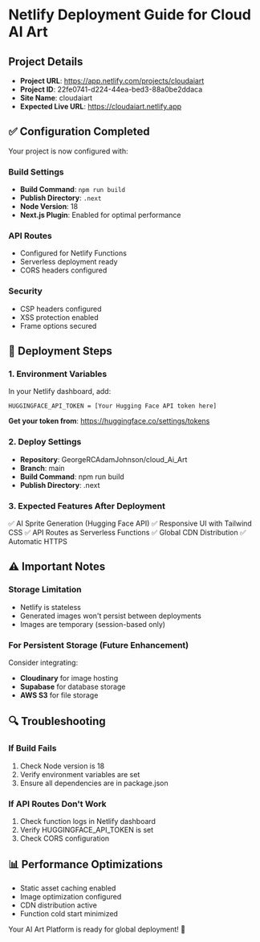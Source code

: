 # Netlify Deployment Guide for Cloud AI Art

## Project Details
- **Project URL**: https://app.netlify.com/projects/cloudaiart
- **Project ID**: 22fe0741-d224-44ea-bed3-88a0be2ddaca
- **Site Name**: cloudaiart
- **Expected Live URL**: https://cloudaiart.netlify.app

## ✅ Configuration Completed
Your project is now configured with:

### Build Settings
- **Build Command**: `npm run build`
- **Publish Directory**: `.next`
- **Node Version**: 18
- **Next.js Plugin**: Enabled for optimal performance

### API Routes
- Configured for Netlify Functions
- Serverless deployment ready
- CORS headers configured

### Security
- CSP headers configured
- XSS protection enabled
- Frame options secured

## 🚀 Deployment Steps

### 1. Environment Variables
In your Netlify dashboard, add:
```
HUGGINGFACE_API_TOKEN = [Your Hugging Face API token here]
```

**Get your token from**: https://huggingface.co/settings/tokens

### 2. Deploy Settings
- **Repository**: GeorgeRCAdamJohnson/cloud_Ai_Art
- **Branch**: main
- **Build Command**: npm run build
- **Publish Directory**: .next

### 3. Expected Features After Deployment
✅ AI Sprite Generation (Hugging Face API)
✅ Responsive UI with Tailwind CSS
✅ API Routes as Serverless Functions
✅ Global CDN Distribution
✅ Automatic HTTPS

## ⚠️ Important Notes

### Storage Limitation
- Netlify is stateless
- Generated images won't persist between deployments
- Images are temporary (session-based only)

### For Persistent Storage (Future Enhancement)
Consider integrating:
- **Cloudinary** for image hosting
- **Supabase** for database storage
- **AWS S3** for file storage

## 🔍 Troubleshooting

### If Build Fails
1. Check Node version is 18
2. Verify environment variables are set
3. Ensure all dependencies are in package.json

### If API Routes Don't Work
1. Check function logs in Netlify dashboard
2. Verify HUGGINGFACE_API_TOKEN is set
3. Check CORS configuration

## 📊 Performance Optimizations
- Static asset caching enabled
- Image optimization configured
- CDN distribution active
- Function cold start minimized

Your AI Art Platform is ready for global deployment! 🎨